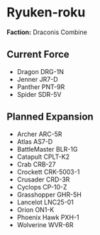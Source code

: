 # Ryuken-roku
**Faction:** Draconis Combine
## Current Force
- Dragon DRG-1N
- Jenner JR7-D
- Panther PNT-9R
- Spider SDR-5V
## Planned Expansion
- Archer ARC-5R
- Atlas AS7-D
- BattleMaster BLR-1G
- Catapult CPLT-K2
- Crab CRB-27
- Crockett CRK-5003-1
- Crusader CRD-3R
- Cyclops CP-10-Z
- Grasshopper GHR-5H
- Lancelot LNC25-01
- Orion ON1-K
- Phoenix Hawk PXH-1
- Wolverine WVR-6R
